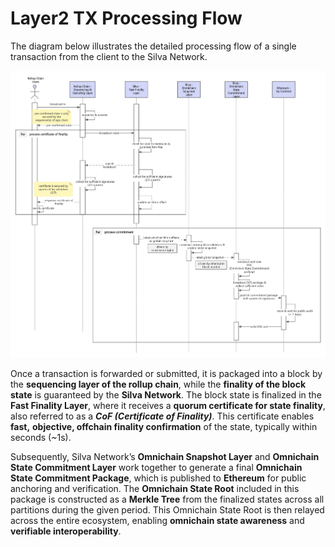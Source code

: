 # Layer2 TX Processing Flow

The diagram below illustrates the detailed processing flow of a single transaction from the client to the Silva Network.

![Layer2 TX Flow](../../static/img/L2TxFlow.jpg)

Once a transaction is forwarded or submitted, it is packaged into a block by the **sequencing layer of the rollup chain**, while the **finality of the block state** is guaranteed by the **Silva Network**. The block state is finalized in the **Fast Finality Layer**, where it receives a **quorum certificate for state finality**, also referred to as a ***CoF (Certificate of Finality)***. This certificate enables **fast,** **objective, offchain finality confirmation** of the state, typically within seconds (\~1s).

Subsequently, Silva Network’s **Omnichain Snapshot Layer** and **Omnichain State Commitment Layer** work together to generate a final **Omnichain State Commitment Package**, which is published to **Ethereum** for public anchoring and verification. The **Omnichain State Root** included in this package is constructed as a **Merkle Tree** from the finalized states across all partitions during the given period. This Omnichain State Root is then relayed across the entire ecosystem, enabling **omnichain state awareness** and **verifiable interoperability**.